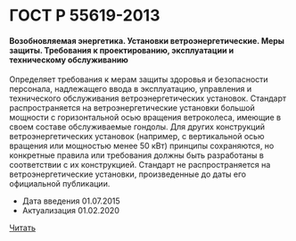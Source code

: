 # ГОСТ Р 55619-2013

#### Возобновляемая энергетика. Установки ветроэнергетические. Меры защиты. Требования к проектированию, эксплуатации и техническому обслуживанию 

Определяет требования к мерам защиты здоровья и безопасности персонала, надлежащего ввода в эксплуатацию, управления и технического обслуживания ветроэнергетических установок. Стандарт распространяется на ветроэнергетические установки большой мощности с горизонтальной осью вращения ветроколеса, имеющие в своем составе обслуживаемые гондолы. Для других конструкций ветроэнергетических установок (например, с вертикальной осью вращения или мощностью менее 50 кВт) принципы сохраняются, но конкретные правила или требования должны быть разработаны в соответствии с их конструкцией. Стандарт не распространяется на ветроэнергетические установки, произведенные до даты его официальной публикации.

- Дата введения	01.07.2015
- Актуализация	01.02.2020

<a href="~/files/55619-2013.pdf" onclick="openPdf('55619-2013.pdf', 'application/pdf');">Читать</a>